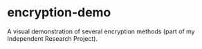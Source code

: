 # encryption-demo
A visual demonstration of several encryption methods (part of my Independent Research Project).
